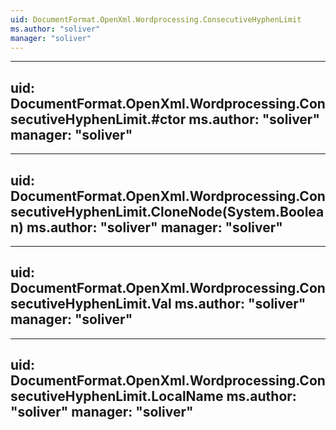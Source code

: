 ```yaml
---
uid: DocumentFormat.OpenXml.Wordprocessing.ConsecutiveHyphenLimit
ms.author: "soliver"
manager: "soliver"
---
```


---
uid: DocumentFormat.OpenXml.Wordprocessing.ConsecutiveHyphenLimit.#ctor
ms.author: "soliver"
manager: "soliver"
---

---
uid: DocumentFormat.OpenXml.Wordprocessing.ConsecutiveHyphenLimit.CloneNode(System.Boolean)
ms.author: "soliver"
manager: "soliver"
---

---
uid: DocumentFormat.OpenXml.Wordprocessing.ConsecutiveHyphenLimit.Val
ms.author: "soliver"
manager: "soliver"
---

---
uid: DocumentFormat.OpenXml.Wordprocessing.ConsecutiveHyphenLimit.LocalName
ms.author: "soliver"
manager: "soliver"
---
